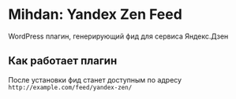 # Mihdan: Yandex Zen Feed
WordPress плагин, генерирующий фид для сервиса Яндекс.Дзен

## Как работает плагин
После установки фид станет доступным по адресу `http://example.com/feed/yandex-zen/`
